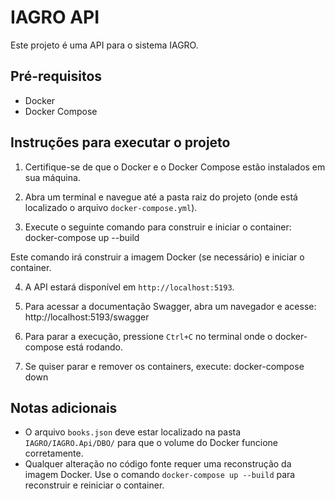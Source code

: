 # IAGRO API

Este projeto é uma API para o sistema IAGRO.

## Pré-requisitos

- Docker
- Docker Compose

## Instruções para executar o projeto

1. Certifique-se de que o Docker e o Docker Compose estão instalados em sua máquina.

2. Abra um terminal e navegue até a pasta raiz do projeto (onde está localizado o arquivo `docker-compose.yml`).

3. Execute o seguinte comando para construir e iniciar o container: docker-compose up --build


Este comando irá construir a imagem Docker (se necessário) e iniciar o container.

4. A API estará disponível em `http://localhost:5193`.

5. Para acessar a documentação Swagger, abra um navegador e acesse: http://localhost:5193/swagger

6. Para parar a execução, pressione `Ctrl+C` no terminal onde o docker-compose está rodando.

7. Se quiser parar e remover os containers, execute: docker-compose down

## Notas adicionais

- O arquivo `books.json` deve estar localizado na pasta `IAGRO/IAGRO.Api/DBO/` para que o volume do Docker funcione corretamente.
- Qualquer alteração no código fonte requer uma reconstrução da imagem Docker. Use o comando `docker-compose up --build` para reconstruir e reiniciar o container.
